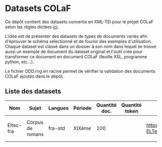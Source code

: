# Datasets COLaF

Ce dépôt contient des datasets convertis en XML-TEI pour le projet COLaF selon les règles dictées [ici](https://github.com/DEFI-COLaF/metadata).

L'idée est de présenter des datasets de types de documents variés afin d'éprouver le schéma sélectionné et de fournir des exemples d'utilisation. Chaque dataset est classé dans un dossier à son nom dans lequel se trouve aussi un exemple de document du dataset original et l'outil créé pour transformer ce document en document COLaF (feuille XSL, programme python, etc...).

Le fichier ODD.rng en racine permet de vérifier la validation des documents COLaF ajoutés dans le dépôt.

## Liste des datasets

| Nom | Sujet | Langues | Période | Quantité doc. | Quantité token | Url | Info. sup. |
| ------- | ------ | ------ | ------ | ------ | ------| ------ | ------ |
| Eltec-fra | Corpus de romans | fra-std | XIXème | 100 |  | https://github.com/COST-ELTeC/ELTeC-fra | Recup encodage level2 (POS+lemme) |
